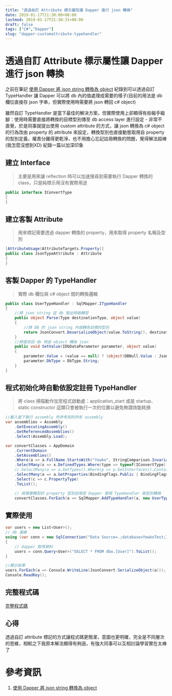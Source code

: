 ```yaml
---
title: "透過自訂 Attribute 標示屬性讓 Dapper 進行 json 轉換"
date: 2019-01-17T21:30:00+08:00
lastmod: 2019-01-17T21:30:31+08:00
draft: false
tags: ["C#","Dapper"]
slug: "dapper-customattribute-typehandler"
---
```

# 透過自訂 Attribute 標示屬性讓 Dapper 進行 json 轉換
之前在筆記 [使用 Dapper 將 json string 轉換為 object](https://blog.yowko.com/dapper-json-string-to-object/) 紀錄到可以透過自訂 TypeHandler 讓 Dapper 可以將 db 內的值處理成需要的樣子(目前的用法是 db 欄位直接存 json 字串，但實際使用時需要將 json 轉回 c# object)

雖然自訂 TypeHandler 是當下最佳的解決方案，但實際使用上卻顯得有些礙手礙腳：使用時需要直接將轉換的目標型別傳至 db access layer 進行設定 - 非常不直覺，於是同事就提出使用 custom attribute 的方式，讓 json 轉換為 c# object 的行為改由 property 的 attribute 來設定，轉換型別也直接動態取用自 property 的型別定義，權責分離得更乾淨，也不用擔心忘記註冊轉換的問題，覺得解法超棒 (我怎麼沒想到XD)  紀錄一篇以加深印象

## 建立 Interface

> 主要是用來讓 reflection 時可以加速搜尋到需要執行 Dapper 轉換的 class，只是純標示用沒有實際用途

```cs
public interface IConvertType
{
}
```

## 建立客製 Attribute

> 用來標記需要透過 dapper 轉換的 property，用來取得 property 名稱及型別

```cs
[AttributeUsage(AttributeTargets.Property)]
public class JsonTypeAttribute : Attribute
{
}
```

## 客製 Dapper 的 TypeHandler

> 實際 db 欄位與 c# object 間的轉換邏輯

```cs
public class UserTypeHandler : SqlMapper.ITypeHandler
{
    //將 json string 從 db 取出時做轉型
    public object Parse(Type destinationType, object value)
    {
        //將 DB 的 json string 內容轉為目標的型別
        return JsonConvert.DeserializeObject(value.ToString(), destinationType);
    }
    //將值存回 db 時由 object 轉為 json
    public void SetValue(IDbDataParameter parameter, object value)
    {
        parameter.Value = (value == null) ? (object)DBNull.Value : JsonConvert.SerializeObject(value);
        parameter.DbType = DbType.String;
    }
}
```

## 程式初始化時自動依設定註冊 TypeHandler

> 將 class 掃描動作加至程式啟動處：application_start 或是 startup、static constructor 這類只會被執行一次的位置以避免無謂效能耗損


```cs
//載入當下執行 assembly 所參考到的所有 assembly
var assemblies = Assembly
    .GetExecutingAssembly()
    .GetReferencedAssemblies()
    .Select(Assembly.Load);

var convertClasses = AppDomain
    .CurrentDomain
    .GetAssemblies()
    .Where(a => a.FullName.StartsWith("Yowko", StringComparison.InvariantCultureIgnoreCase))
    .SelectMany(x => x.DefinedTypes.Where(type => typeof(IConvertType).GetTypeInfo().IsAssignableFrom(type.AsType())))//取得有實作 IConvertType 的類別
    //.SelectMany(a => a.GetTypes().Where(p => p.GetInterfaces().Contains(typeof(IConvertType))))//效果與上句相同，據說上句較快，但個人覺得這句語意比較清楚且效能差異只有一次應可忽略
    .SelectMany(a => a.GetProperties(BindingFlags.Public | BindingFlags.NonPublic | BindingFlags.Instance).Where(b => b.GetCustomAttribute<JsonTypeAttribute>() != null))//取出有 JsonTypeAttribute 標記的 property
    .Select(c => c.PropertyType)
    .ToList();

    // 將需要轉型的 property 型別註冊至 Dapper 使用 TypeHandler 做型別轉換
    convertClasses.ForEach(a => SqlMapper.AddTypeHandler(a, new UserTypeHandler()));

```
## 實際使用

```cs
var users = new List<User>();
// db 連線
using (var conn = new SqlConnection("Data Source=.;database=YowkoTest;Integrated Security=SSPI;app=LINQPad"))
{
    // dapper 取得資料
    users = conn.Query<User>("SELECT * FROM dbo.[User]").ToList();
}

//顯示結果
users.ForEach(a => Console.WriteLine(JsonConvert.SerializeObject(a)));
Console.ReadKey();
```

## 完整程式碼
[完整程式碼](https://github.com/yowko/CustomTypeHandlerWithAttribute.git)

## 心得
透過自訂 attribute 標記的方式讓程式碼更簡潔，意圖也更明確，完全是不同層次的思維，相較之下我原本解法顯得有夠遜，有強大同事可以互相討論學習實在太棒了

# 參考資訊
1. [使用 Dapper 將 json string 轉換為 object](https://blog.yowko.com/dapper-json-string-to-object/)